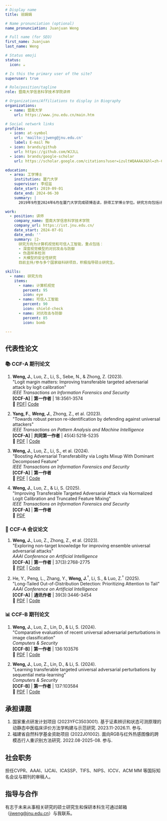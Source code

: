 ```yaml
---
# Display name
title: 翁娟娟

# Name pronunciation (optional)
name_pronunciation: Juanjuan Weng

# Full name (for SEO)
first_name: Juanjuan
last_name: Weng

# Status emoji
status:
  icon: ☕️

# Is this the primary user of the site?
superuser: true

# Role/position/tagline
role: 暨南大学信息科学技术学院讲师

# Organizations/Affiliations to display in Biography
organizations:
  - name: 暨南大学
    url: https://www.jnu.edu.cn/main.htm

# Social network links
profiles:
  - icon: at-symbol
    url: 'mailto:jjweng@jnu.edu.cn'
    label: E-mail Me
  - icon: brands/github
    url: https://github.com/WJJLL
  - icon: brands/google-scholar
    url: https://scholar.google.com/citations?user=izultWQAAAAJ&hl=zh-CN

education:
  - area: 工学博士
    institution: 厦门大学
    supervisor: 李绍滋
    date_start: 2019-09-01
    date_end: 2024-06-30
    summary: |
      2019年9月至2024年6月在厦门大学完成硕博连读，获得工学博士学位。研究方向包括计算机视觉与可信人工智能。

work:
  - position: 讲师
    company_name: 暨南大学信息科学技术学院
    company_url: https://ist.jnu.edu.cn/
    date_start: 2024-07-01
    date_end: ''
    summary: |2-
      研究方向为计算机视觉和可信人工智能，重点包括：
      - 深度视觉模型的对抗攻击与防御
      - 伪造样本检测
      - 大模型的安全性研究
      目前主持/参与多个国家级科研项目，积极指导硕士研究生。

skills:
  - name: 研究方向
    items:
      - name: 计算机视觉
        percent: 95
        icon: eye
      - name: 可信人工智能
        percent: 90
        icon: shield-check
      - name: 对抗攻击与防御
        percent: 85
        icon: bomb

---
```


## 代表性论文

### 📚 CCF-A 期刊论文

1. **Weng, J.**, Luo, Z., Li, S., Sebe, N., & Zhong, Z. (2023).  
   "Logit margin matters: Improving transferable targeted adversarial attack by logit calibration"  
   *IEEE Transactions on Information Forensics and Security*  
   **[CCF-A]** | **第一作者** | 18:3561-3574  
   🔗 [PDF](https://ieeexplore.ieee.org/abstract/document/10147340)| [Code](https://github.com/WJJLL/Target-Attack/)

2. **Yang, F.**<sup>*</sup>, **Weng, J.**<sup>*</sup>, Zhong, Z., et al. (2023).  
   "Towards robust person re-identification by defending against universal attackers"  
   *IEEE Transactions on Pattern Analysis and Machine Intelligence*  
   **[CCF-A]** | **共同第一作者** | 45(4):5218-5235  
   🔗 [PDF](https://ieeexplore.ieee.org/abstract/document/9858024/) | [Code](https://github.com/WJJLL/Meta-Attack-Defense)

3. **Weng, J.**, Luo, Z., Li, S., et al. (2024).  
   "Boosting Adversarial Transferability via Logits Mixup With Dominant Decomposed Feature"  
   *IEEE Transactions on Information Forensics and Security*  
   **[CCF-A]** | **第一作者**  
   🔗 [PDF](https://ieeexplore.ieee.org/abstract/document/10684756/)  | [Code](https://github.com/WJJLL/SVD-SSA)

4. **Weng, J.**, Luo, Z., & Li, S. (2025).  
   "Improving Transferable Targeted Adversarial Attack via Normalized Logit Calibration and Truncated Feature Mixing"  
   *IEEE Transactions on Information Forensics and Security*  
   **[CCF-A]** | **第一作者**  
   🔗 [PDF](https://ieeexplore.ieee.org/abstract/document/10975005)

### 🎯 CCF-A 会议论文

1. **Weng, J.**, Luo, Z., Zhong, Z., et al. (2023).  
   "Exploring non-target knowledge for improving ensemble universal adversarial attacks"  
   *AAAI Conference on Artificial Intelligence*  
   **[CCF-A]** | **第一作者** | 37(3):2768-2775  
   🔗 [PDF](https://ojs.aaai.org/index.php/AAAI/article/view/25377) | [Code](https://github.com/WJJLL/ND-MM)

2. He, Y., Peng, L., Zhang, Y., **Weng, J.**<sup>†</sup>, Li, S., & Luo, Z.<sup>†</sup> (2025).  
   "Long-Tailed Out-of-Distribution Detection: Prioritizing Attention to Tail"  
   *AAAI Conference on Artificial Intelligence*  
   **[CCF-A]** | **通讯作者** | 39(3):3446-3454  
   🔗 [PDF](https://ojs.aaai.org/index.php/AAAI/article/view/32357) | [Code](https://github.com/InaR-design/PATT)

### 📊 CCF-B 期刊论文

1. **Weng, J.**, Luo, Z., Lin, D., & Li, S. (2024).  
   "Comparative evaluation of recent universal adversarial perturbations in image classification"  
   *Computers & Security*  
   **[CCF-B]** | **第一作者** | 136:103576  
   🔗 [PDF](https://www.sciencedirect.com/science/article/pii/S0167404823004868) | [Code](https://github.com/WJJLL/Attack-Survey)

2. **Weng, J.**, Luo, Z., Lin, D., & Li, S. (2024).  
   "Learning transferable targeted universal adversarial perturbations by sequential meta-learning"  
   *Computers & Security*  
   **[CCF-B]** | **第一作者** | 137:103584  
   🔗 [PDF](https://www.sciencedirect.com/science/article/pii/S0167404823004947) | [Code](https://github.com/WJJLL/SMeta-UAP)


## 承担课题
1. 国家重点研发计划项目 (2023YFC3503001). 基于证素辨识和状态可测原理的动静态中医临床评价方法学构建与示范研究. 2023.11-2026.11. 参与.
2. 福建省自然科学基金资助项目 (2022J01002). 面向RGB与红外热感图像的跨模态行人重识别方法研究. 2022.08-2025-08. 参与.

## 社会职务
担任CVPR、AAAI、IJCAI、ICASSP、TIFS、NIPS、ICCV、ACM MM 等国际知名会议与期刊的审稿人。

## 指导与合作
有志于未来从事相关研究的硕士研究生和保研本科生可通过邮箱（jjweng@jnu.edu.cn）与我联系。



